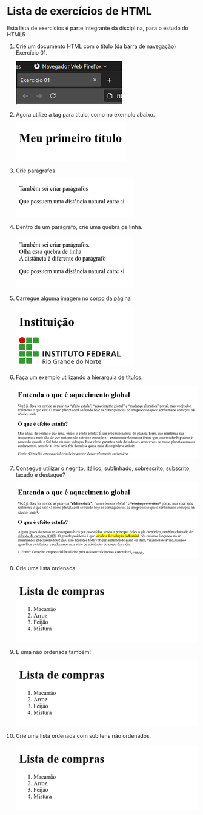 # Lista de exercícios de HTML

Esta lista de exercícios é parte integrante da disciplina, para o estudo do HTML5

1. Crie um documento HTML com o título (da barra de navegação) Exercício 01.
   
   ![](imgs/01.png)
2. Agora utilize a tag para título, como no exemplo abaixo.
   
   ![](imgs/02.png)
3. Crie parágrafos

   ![](imgs/03.png)
4. Dentro de um parágrafo, crie uma quebra de linha.

   ![](imgs/04.png)
5. Carregue alguma imagem no corpo da página

   ![](imgs/05.png)
6. Faça um exemplo utilizando a hierarquia de títulos.

   ![](imgs/06.png)
7. Consegue utilizar o negrito, itálico, sublinhado, sobrescrito, subscrito, taxado e destaque?

   ![](imgs/07.png)
8. Crie uma lista ordenada

   ![](imgs/08.png)
9.  E uma não ordenada também! 
  
    ![](imgs/08.png)

10. Crie uma lista ordenada com subitens não ordenados.

    ![](imgs/08.png)
